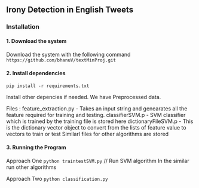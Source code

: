 ## Irony Detection in English Tweets

### Installation
#### 1. Download the system

Download the system with the following command
``` https://github.com/bhanuV/textMinProj.git ```

#### 2. Install dependencies
``` pip install -r requirements.txt ```

Install other depencies if needed.
We have Preprocessed data.

Files : 
feature_extraction.py - Takes an input string and genearates all the feature required for training and testing. 
classifierSVM.p - SVM classifier which is trained by the training file is stored here 
dictionaryFileSVM.p - This is the dictionary vector object to convert from the lists of feature value to vectors to train or test
Similarl files for other algorithms are stored

#### 3. Running the Program

Approach One
```python traintestSVM.py```  // Run SVM algorithm
In the similar run other algorithms

Approach Two
```python classification.py```